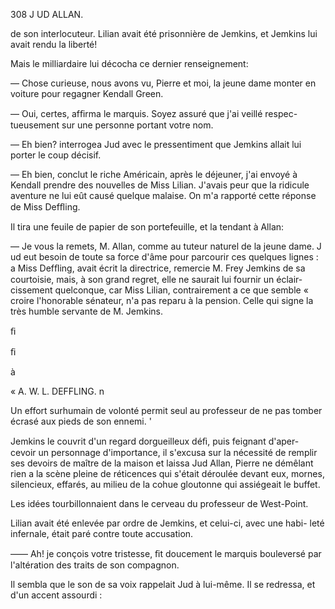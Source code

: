 308 J UD ALLAN.

de son interlocuteur. Lilian avait été prisonnière de Jemkins, et Jemkins
lui avait rendu la liberté!

Mais le milliardaire lui décocha ce dernier renseignement:

— Chose curieuse, nous avons vu, Pierre et moi, la jeune dame monter
en voiture pour regagner Kendall Green.

— Oui, certes, afﬁrma le marquis. Soyez assuré que j'ai veillé respec-
tueusement sur une personne portant votre nom.

— Eh bien? interrogea Jud avec le pressentiment que Jemkins allait lui
porter le coup décisif.

— Eh bien, conclut le riche Américain, après le déjeuner, j'ai envoyé à
Kendall prendre des nouvelles de Miss Lilian. J'avais peur que la ridicule
aventure ne lui eût causé quelque malaise. On m'a rapporté cette réponse de
Miss Defﬂing.

Il tira une feuile de papier de son portefeuille, et la tendant à Allan:

— Je vous la remets, M. Allan, comme au tuteur naturel de la jeune dame.
J ud eut besoin de toute sa force d'âme pour parcourir ces quelques lignes :
a Miss Defﬂing, avait écrit la directrice, remercie M. Frey Jemkins de sa
courtoisie, mais, à son grand regret, elle ne saurait lui fournir un éclair-
cissement quelconque, car Miss Lilian, contrairement a ce que semble
« croire l'honorable sénateur, n'a pas reparu à la pension. Celle qui signe
la très humble servante de M. Jemkins.

ﬁ

ﬁ

à

« A. W. L. DEFFLING. n

Un effort surhumain de volonté permit seul au professeur de ne pas
tomber écrasé aux pieds de son ennemi. '

Jemkins le couvrit d'un regard dorgueilleux déﬁ, puis feignant d'aper-
cevoir un personnage d'importance, il s'excusa sur la nécessité de remplir
ses devoirs de maître de la maison et laissa Jud Allan, Pierre ne démêlant
rien a la scène pleine de réticences qui s'était déroulée devant eux, mornes,
silencieux, effarés, au milieu de la cohue gloutonne qui assiégeait le buffet.

Les idées tourbillonnaient dans le cerveau du professeur de West-Point.

Lilian avait été enlevée par ordre de Jemkins, et celui-ci, avec une habi-
leté infernale, était paré contre toute accusation.

—— Ah! je conçois votre tristesse, ﬁt doucement le marquis bouleversé
par l'altération des traits de son compagnon.

Il sembla que le son de sa voix rappelait Jud à lui-même.
Il se redressa, et d'un accent assourdi :

